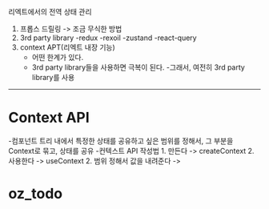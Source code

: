 리엑트에서의 전역 상태 관리

1. 프롭스 드릴링 -> 조금 무식한 방법
2. 3rd party library
   -redux
   -rexoil
   -zustand
   -react-query
3. context APT(리엑트 내장 기능)
   - 어떤 한계가 있다.
   - 3rd party library들을 사용하면 극복이 된다. -그래서, 여전히 3rd party library를 사용

---

# Context API

-컴포넌트 트리 내에서 특정한 상태를 공유하고 싶은 범위를 정해서, 그 부분을 Context로 묶고, 상태를 공유 -컨텍스트 API 작성법 1. 만든다 -> createContext 2. 사용한다 -> useContext 2. 범위 정해서 값을 내려준다 -> <Provider value = {value}><Provider>
# oz_todo
